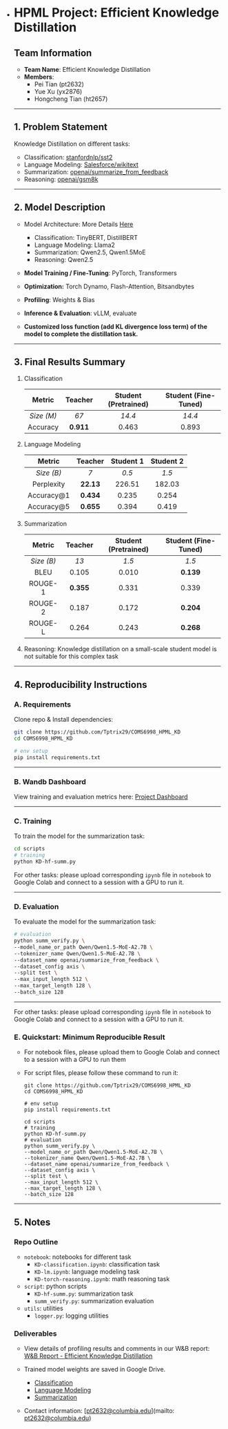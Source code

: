 - # HPML Project: Efficient Knowledge Distillation

  ## Team Information

  - **Team Name**: Efficient Knowledge Distillation
  - **Members**:
    - Pei Tian (pt2632)
    - Yue Xu (yx2876)
    - Hongcheng Tian (ht2657)

  ---

  ## 1. Problem Statement

  Knowledge Distillation on different tasks: 

  - Classification: [stanfordnlp/sst2](https://huggingface.co/datasets/stanfordnlp/sst2)
  - Language Modeling: [Salesforce/wikitext](https://huggingface.co/datasets/Salesforce/wikitext)
  - Summarization: [openai/summarize_from_feedback](https://huggingface.co/datasets/openai/summarize_from_feedback)
  - Reasoning: [openai/gsm8k](https://huggingface.co/datasets/openai/gsm8k)

  ---

  ## 2. Model Description

  - Model Architecture: More Details [Here](https://wandb.ai/tptrix29/KD-COMS6998/reports/Efficient-Knowledge-Distillation--VmlldzoxMjYyMDI2NQ?accessToken=t6zrnf3ieh6gwnp8atjixk7phndhhxqdnl39ya19avfpq7fzgedoaydze7ttvgyg)
    - Classification: TinyBERT, DistillBERT
    - Language Modeling: Llama2
    - Summarization: Qwen2.5, Qwen1.5MoE
    - Reasoning: Qwen2.5

  - **Model Training / Fine-Tuning**: PyTorch, Transformers
  - **Optimization:** Torch Dynamo, Flash-Attention, Bitsandbytes
  - **Profiling**: Weights & Bias 
  - **Inference & Evaluation**: vLLM, evaluate
  - **Customized loss function (add KL divergence loss term) of the model to complete the distillation task.** 

  ---

  ## 3. Final Results Summary

  1. Classification

     |   Metric   |  Teacher  | Student (Pretrained) | Student (Fine-Tuned) |
     | :--------: | :-------: | :------------------: | :------------------: |
     | *Size (M)* |   *67*    |        *14.4*        |        *14.4*        |
     |  Accuracy  | **0.911** |        0.463         |        0.893         |

     

  2. Language Modeling

     |   Metric   |  Teacher  | Student 1 | Student 2 |
     | :--------: | :-------: | :-------: | :-------: |
     | *Size (B)* |    *7*    |   *0.5*   |   *1.5*   |
     | Perplexity | **22.13** |  226.51   |  182.03   |
     | Accuracy@1 | **0.434** |   0.235   |   0.254   |
     | Accuracy@5 | **0.655** |   0.394   |   0.419   |

  3. Summarization

     |   Metric   |  Teacher  | Student (Pretrained) | Student (Fine-Tuned) |
     | :--------: | :-------: | :------------------: | :------------------: |
     | *Size (B)* |   *13*    |        *1.5*         |        *1.5*         |
     |    BLEU    |   0.105   |        0.010         |      **0.139**       |
     |  ROUGE-1   | **0.355** |        0.331         |        0.339         |
     |  ROUGE-2   |   0.187   |        0.172         |      **0.204**       |
     |  ROUGE-L   |   0.264   |        0.243         |      **0.268**       |

  4. Reasoning: Knowledge distillation on a small-scale student model is not suitable for this complex task

  ---

  ## 4. Reproducibility Instructions

  ### A. Requirements

  Clone repo & Install dependencies:

  ```bash
  git clone https://github.com/Tptrix29/COMS6998_HPML_KD
  cd COMS6998_HPML_KD
  
  # env setup
  pip install requirements.txt
  ```

  ---

  ### B. Wandb Dashboard

  View training and evaluation metrics here: [Project Dashboard](https://wandb.ai/tptrix29/KD-COMS6998?nw=nwusertpzl0222)

  ---

  ### C. Training

  To train the model for the summarization task:

  ```bash
  cd scripts
  # training
  python KD-hf-summ.py
  ```

  For other tasks: please upload corresponding `ipynb` file in `notebook` to Google Colab and connect to a session with a GPU to run it.

  

  ---

  ### D. Evaluation

  To evaluate the model for the summarization task:

  ```bash
  # evaluation
  python summ_verify.py \
  --model_name_or_path Qwen/Qwen1.5-MoE-A2.7B \
  --tokenizer_name Qwen/Qwen1.5-MoE-A2.7B \
  --dataset_name openai/summarize_from_feedback \
  --dataset_config axis \
  --split test \
  --max_input_length 512 \
  --max_target_length 128 \
  --batch_size 128
  ```

  ---

  For other tasks: please upload corresponding `ipynb` file in `notebook` to Google Colab and connect to a session with a GPU to run it.

  

  ### E. Quickstart: Minimum Reproducible Result

  - For notebook files, please upload them to Google Colab and connect to a session with a GPU to run them

  - For script files, please follow these command to run it:

    ```shell
    git clone https://github.com/Tptrix29/COMS6998_HPML_KD
    cd COMS6998_HPML_KD
    
    # env setup
    pip install requirements.txt
    
    cd scripts
    # training
    python KD-hf-summ.py
    # evaluation
    python summ_verify.py \
    --model_name_or_path Qwen/Qwen1.5-MoE-A2.7B \
    --tokenizer_name Qwen/Qwen1.5-MoE-A2.7B \
    --dataset_name openai/summarize_from_feedback \
    --dataset_config axis \
    --split test \
    --max_input_length 512 \
    --max_target_length 128 \
    --batch_size 128
    ```

  ---

  ## 5. Notes

  ### Repo Outline

  - `notebook`: notebooks for different task
    - `KD-classification.ipynb`: classification task
    - `KD-lm.ipynb`: language modeling task
    - `KD-torch-reasoning.ipynb`: math reasoning task
  - `script`: python scripts
    - `KD-hf-summ.py`: summarization task
    - `summ_verify.py`: summarization evaluation
  - `utils`: utilities
    - `logger.py`: logging utilities

  ### Deliverables

  - View details of profiling results and comments in our W&B report: [W&B Report - Efficient Knowledge Distillation](https://wandb.ai/tptrix29/KD-COMS6998/reports/Efficient-Knowledge-Distillation--VmlldzoxMjYyMDI2NQ?accessToken=t6zrnf3ieh6gwnp8atjixk7phndhhxqdnl39ya19avfpq7fzgedoaydze7ttvgyg)

  - Trained model weights are saved in Google Drive. 
    - [Classification](https://drive.google.com/drive/folders/11bVns4xDc_WU0kJYzERCw7IpE44AvsWs?usp=sharing)
    - [Language Modeling](https://drive.google.com/drive/folders/11bVns4xDc_WU0kJYzERCw7IpE44AvsWs?usp=sharing)
    - [Summarization](https://drive.google.com/drive/u/0/folders/1ss29ZTFx-NL6W-6-mECs1N45H2Q5d7-X)
  - Contact information: [pt2632@columbia.edu](mailto: pt2632@columbia.edu)
